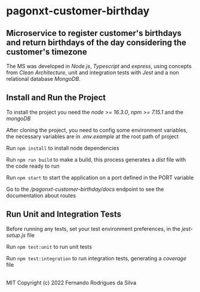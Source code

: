 # pagonxt-customer-birthday

## Microservice to register customer's birthdays and return birthdays of the day considering the customer's timezone

The MS was developed in *Node.js*, *Typescript* and *express*, using concepts from *Clean Architecture*, unit and integration tests with *Jest* and a non relational database *MongoDB*.
<br>
## Install and Run the Project

To install the project you need the *node >= 16.3.0*, *npm >= 7.15.1* and the *mongoDB*

After cloning the project, you need to config some environment variables, the necessary variables are in *.env.example* at the root path of project

Run `npm install` to install node dependencies

Run `npm run build` to make a build, this process generates a *dist* file with the code ready to run

Run `npm start` to start the application on a port defined in the PORT variable

Go to the */pagonxt-customer-birthday/docs* endpoint to see the documentation about routes
<br>
## Run Unit and Integration Tests

Before running any tests, set your test environment preferences, in the *jest-setup.js* file

Run `npm test:unit` to run unit tests             

Run `npm test:integration` to run integration tests, generating a *coverage* file

<br>
MIT Copyright (c) 2022 Fernando Rodrigues da Silva
